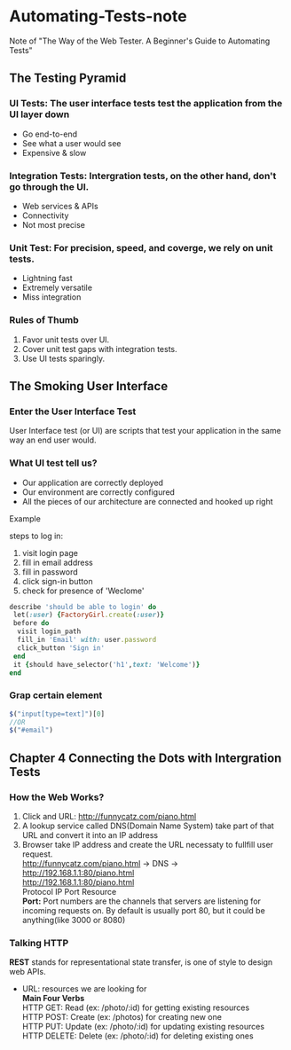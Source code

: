 # Automating-Tests-note
Note of "The Way of the Web Tester. A Beginner's Guide to Automating Tests"
## The Testing Pyramid
### UI Tests: The user interface tests test the application from the UI layer down
 - Go end-to-end
 - See what a user would see
 - Expensive & slow

### Integration Tests: Intergration tests, on the other hand, don't go through the UI.
 - Web services & APIs
 - Connectivity
 - Not most precise

### Unit Test: For precision, speed, and coverge, we rely on unit tests.
 - Lightning fast
 - Extremely versatile
 - Miss integration

### Rules of Thumb 
 1. Favor unit tests over UI.
 2. Cover unit test gaps with integration tests.
 3. Use UI tests sparingly.
## The Smoking User Interface
### Enter the User Interface Test
User Interface test (or UI) are scripts that test your application in the same way an end user would.
### What UI test tell us?
- Our application are correctly deployed
- Our environment are correctly configured
- All the pieces of our architecture are connected and hooked up right

Example  

steps to log in:
1. visit login page
2. fill in email address
3. fill in password
4. click sign-in button
5. check for presence of 'Weclome'
```Ruby
describe 'should be able to login' do
 let(:user) {FactoryGirl.create(:user)}
 before do
  visit login_path
  fill_in 'Email' with: user.password
  click_button 'Sign in'
 end
 it {should have_selector('h1',text: 'Welcome')}
end
```
### Grap certain element
```JavaScript
$("input[type=text]")[0]
//OR
$("#email")
```
## Chapter 4 Connecting the Dots with Intergration Tests
### How the Web Works?
1. Click and URL: http://funnycatz.com/piano.html
2. A lookup service called DNS(Domain Name System) take part of that URL and convert it into an IP address
3. Browser take IP address and create the URL necessaty to fullfill user request.  
http://funnycatz.com/piano.html -> DNS -> http://192.168.1.1:80/piano.html  
http://192.168.1.1:80/piano.html  
Protocol     IP   Port    Resource  
**Port:** Port numbers are the channels that servers are listening for incoming requests on. By default is usually port 80, but it could be anything(like 3000 or 8080)  
### Talking HTTP
**REST** stands for representational state transfer, is one of style to design web APIs.  
- URL: resources we are looking for  
**Main Four Verbs**  
HTTP GET: Read (ex: /photo/:id) for getting existing resources  
HTTP POST: Create (ex: /photos) for creating new one  
HTTP PUT: Update (ex: /photo/:id) for updating existing resources  
HTTP DELETE: Delete (ex: /photo/:id) for deleting existing ones  
